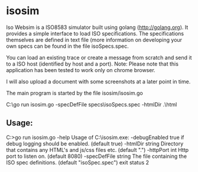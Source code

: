# isosim

Iso Websim is a ISO8583 simulator built using golang (http://golang.org). It provides a simple interface to load ISO specifications. 
The specifications themselves are defined in text file (more information on developing your own specs can be found in the file isoSpecs.spec. 

You can load an existing trace or create a message from scratch and send it to a ISO host (identified by host and a port). 
Note: Please note that this application has been tested to work only on chrome browser.

I will also upload a document with some screenshots at a later point in time.

The main program is started by the file isosim/isosim.go

C:\go run isosim.go -specDefFile specs\isoSpecs.spec -htmlDir .\html

Usage:
---------------------------------------
C:>go run isosim.go -help
Usage of C:\isosim.exe:
  -debugEnabled
        true if debug logging should be enabled. (default true)
  -htmlDir string
        Directory that contains any HTML's and js/css files etc. (default ".")
  -httpPort int
        Http port to listen on. (default 8080)
  -specDefFile string
        The file containing the ISO spec definitions. (default "isoSpec.spec")
exit status 2

